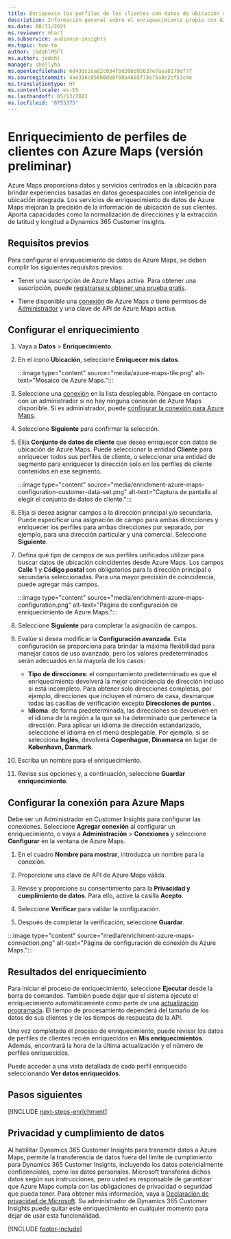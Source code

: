 ```yaml
---
title: Enriquezca los perfiles de los clientes con datos de ubicación de Azure Maps
description: Información general sobre el enriquecimiento propio con Azure Maps.
ms.date: 08/31/2021
ms.reviewer: mhart
ms.subservice: audience-insights
ms.topic: how-to
author: jodahlMSFT
ms.author: jodahl
manager: shellyha
ms.openlocfilehash: 6d43dc2ca82c034fbd396d92637e7aea8179df77
ms.sourcegitcommit: 4ae316c856b8de0f08a4605f73e75a8c2cf51c4e
ms.translationtype: HT
ms.contentlocale: es-ES
ms.lasthandoff: 05/13/2022
ms.locfileid: "8755375"
---
```

# <a name="enrichment-of-customer-profiles-with-azure-maps-preview"></a>Enriquecimiento de perfiles de clientes con Azure Maps (versión preliminar)

Azure Maps proporciona datos y servicios centrados en la ubicación para brindar experiencias basadas en datos geoespaciales con inteligencia de ubicación integrada. Los servicios de enriquecimiento de datos de Azure Maps mejoran la precisión de la información de ubicación de sus clientes. Aporta capacidades como la normalización de direcciones y la extracción de latitud y longitud a Dynamics 365 Customer Insights.

## <a name="prerequisites"></a>Requisitos previos

Para configurar el enriquecimiento de datos de Azure Maps, se deben cumplir los siguientes requisitos previos:

- Tener una suscripción de Azure Maps activa. Para obtener una suscripción, puede [registrarse u obtener una prueba gratis](https://azure.microsoft.com/services/azure-maps/).

- Tiene disponible una [conexión](connections.md) de Azure Maps *o* tiene permisos de [Administrador](permissions.md#admin) y una clave de API de Azure Maps activa.

## <a name="configure-the-enrichment"></a>Configurar el enriquecimiento

1. Vaya a **Datos** > **Enriquecimiento**. 

1. En el icono **Ubicación**, seleccione **Enriquecer mis datos**.

   :::image type="content" source="media/azure-maps-tile.png" alt-text="Mosaico de Azure Maps.":::

1. Seleccione una [conexión](connections.md) en la lista desplegable. Póngase en contacto con un administrador si no hay ninguna conexión de Azure Maps disponible. Si es administrador, puede [configurar la conexión para Azure Maps](#configure-the-connection-for-azure-maps). 

1. Seleccione **Siguiente** para confirmar la selección.

1. Elija **Conjunto de datos de cliente** que desea enriquecer con datos de ubicación de Azure Maps. Puede seleccionar la entidad **Cliente** para enriquecer todos sus perfiles de cliente, o seleccionar una entidad de segmento para enriquecer la dirección solo en los perfiles de cliente contenidos en ese segmento.

    :::image type="content" source="media/enrichment-azure-maps-configuration-customer-data-set.png" alt-text="Captura de pantalla al elegir el conjunto de datos de cliente.":::

1. Elija si desea asignar campos a la dirección principal y/o secundaria. Puede especificar una asignación de campo para ambas direcciones y enriquecer los perfiles para ambas direcciones por separado, por ejemplo, para una dirección particular y una comercial. Seleccione **Siguiente**.

1. Defina qué tipo de campos de sus perfiles unificados utilizar para buscar datos de ubicación coincidentes desde Azure Maps. Los campos **Calle 1** y **Código postal** son obligatorios para la dirección principal o secundaria seleccionadas. Para una mayor precisión de coincidencia, puede agregar más campos.

   :::image type="content" source="media/enrichment-azure-maps-configuration.png" alt-text="Página de configuración de enriquecimiento de Azure Maps.":::

1. Seleccione **Siguiente** para completar la asignación de campos.

1. Evalúe si desea modificar la **Configuración avanzada**. Esta configuración se proporciona para brindar la máxima flexibilidad para manejar casos de uso avanzado, pero los valores predeterminados serán adecuados en la mayoría de los casos:
   - **Tipo de direcciones**: el comportamiento predeterminado es que el enriquecimiento devolverá la mejor coincidencia de dirección incluso si está incompleto. Para obtener solo direcciones completas, por ejemplo, direcciones que incluyen el número de casa, desmarque todas las casillas de verificación excepto **Direcciones de puntos** . 
   - **Idioma**: de forma predeterminada, las direcciones se devuelven en el idioma de la región a la que se ha determinado que pertenece la dirección. Para aplicar un idioma de dirección estandarizado, seleccione el idioma en el menú desplegable. Por ejemplo, si se selecciona **Inglés**, devolverá **Copenhague, Dinamarca** en lugar de **København, Danmark**.

1. Escriba un nombre para el enriquecimiento.

1. Revise sus opciones y, a continuación, seleccione **Guardar enriquecimiento**.

## <a name="configure-the-connection-for-azure-maps"></a>Configurar la conexión para Azure Maps

Debe ser un Administrador en Customer Insights para configurar las conexiones. Seleccione **Agregar conexión** al configurar un enriquecimiento, o vaya a **Administración** > **Conexiones** y seleccione **Configurar** en la ventana de Azure Maps.

1. En el cuadro **Nombre para mostrar**, introduzca un nombre para la conexión.

1. Proporcione una clave de API de Azure Maps válida.

1. Revise y proporcione su consentimiento para la **Privacidad y cumplimiento de datos**. Para ello, active la casilla **Acepto**.

1. Seleccione **Verificar** para validar la configuración.

1. Después de completar la verificación, seleccione **Guardar**.

:::image type="content" source="media/enrichment-azure-maps-connection.png" alt-text="Página de configuración de conexión de Azure Maps.":::

## <a name="enrichment-results"></a>Resultados del enriquecimiento

Para iniciar el proceso de enriquecimiento, seleccione **Ejecutar** desde la barra de comandos. También puede dejar que el sistema ejecute el enriquecimiento automáticamente como parte de una [actualización programada](system.md#schedule-tab). El tiempo de procesamiento dependerá del tamaño de los datos de sus clientes y de los tiempos de respuesta de la API.

Una vez completado el proceso de enriquecimiento, puede revisar los datos de perfiles de clientes recién enriquecidos en **Mis enriquecimientos**. Además, encontrará la hora de la última actualización y el número de perfiles enriquecidos.

Puede acceder a una vista detallada de cada perfil enriquecido seleccionando **Ver datos enriquecidos**.

## <a name="next-steps"></a>Pasos siguientes

[!INCLUDE [next-steps-enrichment](includes/next-steps-enrichment.md)]

## <a name="data-privacy-and-compliance"></a>Privacidad y cumplimiento de datos

Al habilitar Dynamics 365 Customer Insights para transmitir datos a Azure Maps, permite la transferencia de datos fuera del límite de cumplimiento para Dynamics 365 Customer Insights, incluyendo los datos potencialmente confidenciales, como los datos personales. Microsoft transferirá dichos datos según sus instrucciones, pero usted es responsable de garantizar que Azure Maps cumpla con las obligaciones de privacidad o seguridad que pueda tener. Para obtener más información, vaya a [Declaración de privacidad de Microsoft](https://go.microsoft.com/fwlink/?linkid=396732).
Su administrador de Dynamics 365 Customer Insights puede quitar este enriquecimiento en cualquier momento para dejar de usar esta funcionalidad.

[!INCLUDE [footer-include](includes/footer-banner.md)]
